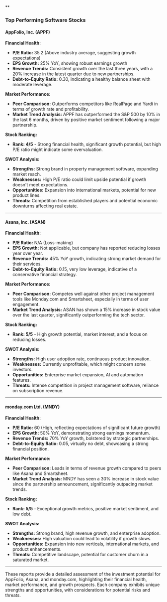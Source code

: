 **

### **Top Performing Software Stocks**

#### **AppFolio, Inc. (APPF)**

**Financial Health:**
- **P/E Ratio:** 35.2 (Above industry average, suggesting growth expectations)
- **EPS Growth:** 25% YoY, showing robust earnings growth
- **Revenue Trends:** Consistent growth over the last three years, with a 20% increase in the latest quarter due to new partnerships.
- **Debt-to-Equity Ratio:** 0.30, indicating a healthy balance sheet with moderate leverage.

**Market Performance:**
- **Peer Comparison:** Outperforms competitors like RealPage and Yardi in terms of growth rate and profitability.
- **Market Trend Analysis:** APPF has outperformed the S&P 500 by 10% in the last 6 months, driven by positive market sentiment following a major partnership.

**Stock Ranking:** 
- **Rank: 4/5** - Strong financial health, significant growth potential, but high P/E ratio might indicate some overvaluation.

**SWOT Analysis:**
- **Strengths:** Strong brand in property management software, expanding market reach.
- **Weaknesses:** High P/E ratio could limit upside potential if growth doesn't meet expectations.
- **Opportunities:** Expansion into international markets, potential for new product lines.
- **Threats:** Competition from established players and potential economic downturns affecting real estate.

---

#### **Asana, Inc. (ASAN)**

**Financial Health:**
- **P/E Ratio:** N/A (Loss-making)
- **EPS Growth:** Not applicable, but company has reported reducing losses year over year.
- **Revenue Trends:** 45% YoY growth, indicating strong market demand for their services.
- **Debt-to-Equity Ratio:** 0.15, very low leverage, indicative of a conservative financial strategy.

**Market Performance:**
- **Peer Comparison:** Competes well against other project management tools like Monday.com and Smartsheet, especially in terms of user engagement.
- **Market Trend Analysis:** ASAN has shown a 15% increase in stock value over the last quarter, significantly outperforming the tech sector.

**Stock Ranking:** 
- **Rank: 5/5** - High growth potential, market interest, and a focus on reducing losses.

**SWOT Analysis:**
- **Strengths:** High user adoption rate, continuous product innovation.
- **Weaknesses:** Currently unprofitable, which might concern some investors.
- **Opportunities:** Enterprise market expansion, AI and automation features.
- **Threats:** Intense competition in project management software, reliance on subscription revenue.

---

#### **monday.com Ltd. (MNDY)**

**Financial Health:**
- **P/E Ratio:** 60 (High, reflecting expectations of significant future growth)
- **EPS Growth:** 50% YoY, demonstrating strong earnings momentum.
- **Revenue Trends:** 70% YoY growth, bolstered by strategic partnerships.
- **Debt-to-Equity Ratio:** 0.05, virtually no debt, showcasing a strong financial position.

**Market Performance:**
- **Peer Comparison:** Leads in terms of revenue growth compared to peers like Asana and Smartsheet.
- **Market Trend Analysis:** MNDY has seen a 30% increase in stock value since the partnership announcement, significantly outpacing market trends.

**Stock Ranking:** 
- **Rank: 5/5** - Exceptional growth metrics, positive market sentiment, and low debt.

**SWOT Analysis:**
- **Strengths:** Strong brand, high revenue growth, and enterprise adoption.
- **Weaknesses:** High valuation could lead to volatility if growth slows.
- **Opportunities:** Expansion into new verticals, international markets, and product enhancements.
- **Threats:** Competitive landscape, potential for customer churn in a saturated market.

---

These reports provide a detailed assessment of the investment potential for AppFolio, Asana, and monday.com, highlighting their financial health, market performance, and growth prospects. Each company exhibits unique strengths and opportunities, with considerations for potential risks and threats.